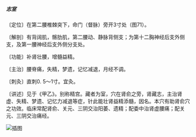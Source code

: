 ##### 志室

〔定位〕在第二腰椎棘突下，命门（督脉）旁开3寸处（图71）。

〔解剖〕有背阔肌，髂肋肌，第二腰动、静脉背侧支；为第十二胸神经后支外侧支，及第一腰神经后支外侧分支处。

〔功能〕补肾壮腰，增髓益精。   

〔主治〕腰脊痛，失精，梦遗，记忆减退，月经不调。

〔刺灸〕直刺0. 5〜1寸。宜灸。

〔讲述〕见于《甲乙》。别称精宫。藏者为室，穴在肾俞之旁，肾藏志，主治肾虚、失精、梦遗、记忆力减退等症，针此能壮肾益精添髓，因名。本穴有助肾俞穴之功效。临床常配肾俞、关元、三阴交治阳萎、遗精；配委中治肾虚腰痛；配关元、三阴交治痛经。

![插图](./img/图71.jpg)
